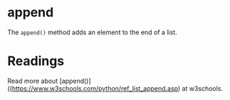 # append

The `append()` method adds an element to the end of a list. 

# Readings

Read more about [append()]((https://www.w3schools.com/python/ref_list_append.asp) at w3schools.